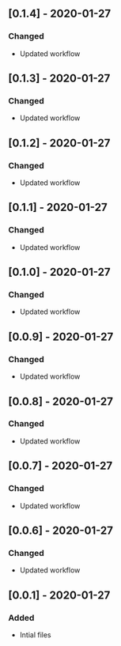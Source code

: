## [0.1.4] - 2020-01-27

### Changed

- Updated workflow

## [0.1.3] - 2020-01-27

### Changed

- Updated workflow

## [0.1.2] - 2020-01-27

### Changed

- Updated workflow

## [0.1.1] - 2020-01-27

### Changed

- Updated workflow

## [0.1.0] - 2020-01-27

### Changed

- Updated workflow

## [0.0.9] - 2020-01-27

### Changed

- Updated workflow

## [0.0.8] - 2020-01-27

### Changed

- Updated workflow

## [0.0.7] - 2020-01-27

### Changed

- Updated workflow

## [0.0.6] - 2020-01-27

### Changed

- Updated workflow

## [0.0.1] - 2020-01-27

### Added

- Intial files
